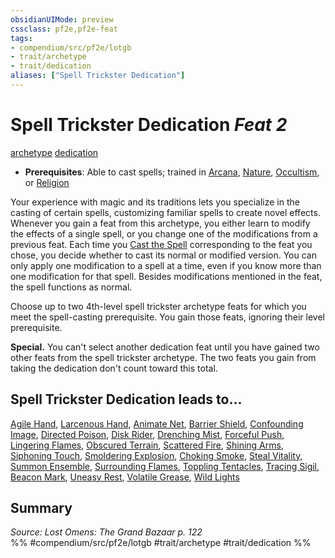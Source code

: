 ```yaml
---
obsidianUIMode: preview
cssclass: pf2e,pf2e-feat
tags:
- compendium/src/pf2e/lotgb
- trait/archetype
- trait/dedication
aliases: ["Spell Trickster Dedication"]
---
```

# Spell Trickster Dedication  *Feat 2*  
[archetype](archetype.md "Archetype Feat Trait")  [dedication](dedication.md "Dedication Feat Trait")  

- **Prerequisites**: Able to cast spells; trained in [Arcana](skills.md#Arcana), [Nature](skills.md#Nature), [Occultism](skills.md#Occultism), or [Religion](skills.md#Religion)

Your experience with magic and its traditions lets you specialize in the casting of certain spells, customizing familiar spells to create novel effects. Whenever you gain a feat from this archetype, you either learn to modify the effects of a single spell, or you change one of the modifications from a previous feat. Each time you [Cast the Spell](cast-a-spell.md) corresponding to the feat you chose, you decide whether to cast its normal or modified version. You can only apply one modification to a spell at a time, even if you know more than one modification for that spell. Besides modifications mentioned in the feat, the spell functions as normal.

Choose up to two 4th-level spell trickster archetype feats for which you meet the spell-casting prerequisite. You gain those feats, ignoring their level prerequisite.

**Special.** You can't select another dedication feat until you have gained two other feats from the spell trickster archetype. The two feats you gain from taking the dedication don't count toward this total.

## Spell Trickster Dedication leads to...

[Agile Hand](agile-hand-lotgb.md), [Larcenous Hand](larcenous-hand-lotgb.md), [Animate Net](animate-net-lotgb.md), [Barrier Shield](barrier-shield-lotgb.md), [Confounding Image](confounding-image-lotgb.md), [Directed Poison](directed-poison-lotgb.md), [Disk Rider](disk-rider-lotgb.md), [Drenching Mist](drenching-mist-lotgb.md), [Forceful Push](forceful-push-lotgb.md), [Lingering Flames](lingering-flames-lotgb.md), [Obscured Terrain](obscured-terrain-lotgb.md), [Scattered Fire](scattered-fire-lotgb.md), [Shining Arms](shining-arms-lotgb.md), [Siphoning Touch](siphoning-touch-lotgb.md), [Smoldering Explosion](smoldering-explosion-lotgb.md), [Choking Smoke](choking-smoke-lotgb.md), [Steal Vitality](steal-vitality-lotgb.md), [Summon Ensemble](summon-ensemble-lotgb.md), [Surrounding Flames](surrounding-flames-lotgb.md), [Toppling Tentacles](toppling-tentacles-lotgb.md), [Tracing Sigil](tracing-sigil-lotgb.md), [Beacon Mark](beacon-mark-lotgb.md), [Uneasy Rest](uneasy-rest-lotgb.md), [Volatile Grease](volatile-grease-lotgb.md), [Wild Lights](wild-lights-lotgb.md)

## Summary

*Source: Lost Omens: The Grand Bazaar p. 122*  
%% #compendium/src/pf2e/lotgb #trait/archetype #trait/dedication %%